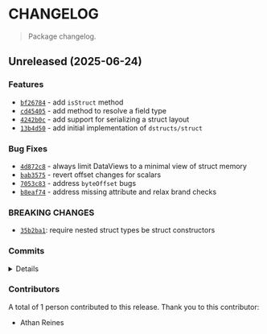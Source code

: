 # CHANGELOG

> Package changelog.

<section class="release" id="unreleased">

## Unreleased (2025-06-24)

<section class="features">

### Features

-   [`bf26784`](https://github.com/stdlib-js/stdlib/commit/bf26784b458dee86137cc92cb269719cb6e0799e) - add `isStruct` method
-   [`cd45405`](https://github.com/stdlib-js/stdlib/commit/cd4540545270de354c76083e571c587ac3c59a6e) - add method to resolve a field type
-   [`4242b0c`](https://github.com/stdlib-js/stdlib/commit/4242b0cfa7df434d6b33ca306acfbb24d573cfa5) - add support for serializing a struct layout
-   [`13b4d50`](https://github.com/stdlib-js/stdlib/commit/13b4d50284b4f5ba44c714add98ae8d04606cb86) - add initial implementation of `dstructs/struct`

</section>

<!-- /.features -->

<section class="bug-fixes">

### Bug Fixes

-   [`4d872c8`](https://github.com/stdlib-js/stdlib/commit/4d872c85075efbb806cae6e16043bd6edc6ab55c) - always limit DataViews to a minimal view of struct memory
-   [`bab3575`](https://github.com/stdlib-js/stdlib/commit/bab35754c3c4269f78c0968bdd09c4e59d435f0c) - revert offset changes for scalars
-   [`7053c83`](https://github.com/stdlib-js/stdlib/commit/7053c83f7aa75b9f9682b355be6d73cf868835ba) - address `byteOffset` bugs
-   [`b8eaf74`](https://github.com/stdlib-js/stdlib/commit/b8eaf74c49f8c0c5b256de4640a10e57bfa7d790) - address missing attribute and relax brand checks

</section>

<!-- /.bug-fixes -->

<section class="breaking-changes">

### BREAKING CHANGES

-   [`35b2ba1`](https://github.com/stdlib-js/stdlib/commit/35b2ba1424e7e89e9cd0f4cb5a199738a3f98747): require nested struct types be struct constructors

</section>

<!-- /.breaking-changes -->

<section class="commits">

### Commits

<details>

-   [`bf26784`](https://github.com/stdlib-js/stdlib/commit/bf26784b458dee86137cc92cb269719cb6e0799e) - **feat:** add `isStruct` method _(by Athan Reines)_
-   [`76ebd1b`](https://github.com/stdlib-js/stdlib/commit/76ebd1b06c85827a8166579c0a97c6bb20737e24) - **refactor:** use assert utility _(by Athan Reines)_
-   [`5aeb4ef`](https://github.com/stdlib-js/stdlib/commit/5aeb4ef105b90890e89ab138a55316c2d6546f71) - **chore:** update package meta data [(#7442)](https://github.com/stdlib-js/stdlib/pull/7442) _(by stdlib-bot)_
-   [`6d57645`](https://github.com/stdlib-js/stdlib/commit/6d576457c3f4c7ed67481aaf6161d7c1c63874eb) - **docs:** fix descriptions _(by Athan Reines)_
-   [`35b2ba1`](https://github.com/stdlib-js/stdlib/commit/35b2ba1424e7e89e9cd0f4cb5a199738a3f98747) - **refactor:** require nested struct types be struct constructors _(by Athan Reines)_
-   [`cd45405`](https://github.com/stdlib-js/stdlib/commit/cd4540545270de354c76083e571c587ac3c59a6e) - **feat:** add method to resolve a field type _(by Athan Reines)_
-   [`009da93`](https://github.com/stdlib-js/stdlib/commit/009da9301a20e2dedd243ba9b7f747fd962f105e) - **docs:** fix types _(by Athan Reines)_
-   [`4242b0c`](https://github.com/stdlib-js/stdlib/commit/4242b0cfa7df434d6b33ca306acfbb24d573cfa5) - **feat:** add support for serializing a struct layout _(by Athan Reines)_
-   [`1d86748`](https://github.com/stdlib-js/stdlib/commit/1d867483b41d6624413b5e7e2f50610158a5fe92) - **docs:** update parameter description _(by Athan Reines)_
-   [`4d872c8`](https://github.com/stdlib-js/stdlib/commit/4d872c85075efbb806cae6e16043bd6edc6ab55c) - **fix:** always limit DataViews to a minimal view of struct memory _(by Athan Reines)_
-   [`4ecf9ad`](https://github.com/stdlib-js/stdlib/commit/4ecf9ad5376fd7362fa915b9a9308b3d9cb271b8) - **refactor:** create a minimal view _(by Athan Reines)_
-   [`bab3575`](https://github.com/stdlib-js/stdlib/commit/bab35754c3c4269f78c0968bdd09c4e59d435f0c) - **fix:** revert offset changes for scalars _(by Athan Reines)_
-   [`7053c83`](https://github.com/stdlib-js/stdlib/commit/7053c83f7aa75b9f9682b355be6d73cf868835ba) - **fix:** address `byteOffset` bugs _(by Athan Reines)_
-   [`578606d`](https://github.com/stdlib-js/stdlib/commit/578606d017a4b5422da0f7e7cab73d80c97271e1) - **docs:** add note _(by Athan Reines)_
-   [`b8eaf74`](https://github.com/stdlib-js/stdlib/commit/b8eaf74c49f8c0c5b256de4640a10e57bfa7d790) - **fix:** address missing attribute and relax brand checks _(by Athan Reines)_
-   [`f4a90b1`](https://github.com/stdlib-js/stdlib/commit/f4a90b18816acbb01c3c5afd7fba965c8a617ec1) - **chore:** add test and benchmark stubs _(by Athan Reines)_
-   [`24a79a0`](https://github.com/stdlib-js/stdlib/commit/24a79a0b97e2191aa52abe3fe336505472060d35) - **docs:** add note _(by Athan Reines)_
-   [`195071c`](https://github.com/stdlib-js/stdlib/commit/195071c47d1088fc1b024023c9b9b693fc6282cb) - **style:** disable lint rule _(by Athan Reines)_
-   [`13b4d50`](https://github.com/stdlib-js/stdlib/commit/13b4d50284b4f5ba44c714add98ae8d04606cb86) - **feat:** add initial implementation of `dstructs/struct` _(by Athan Reines)_

</details>

</section>

<!-- /.commits -->

<section class="contributors">

### Contributors

A total of 1 person contributed to this release. Thank you to this contributor:

-   Athan Reines

</section>

<!-- /.contributors -->

</section>

<!-- /.release -->

